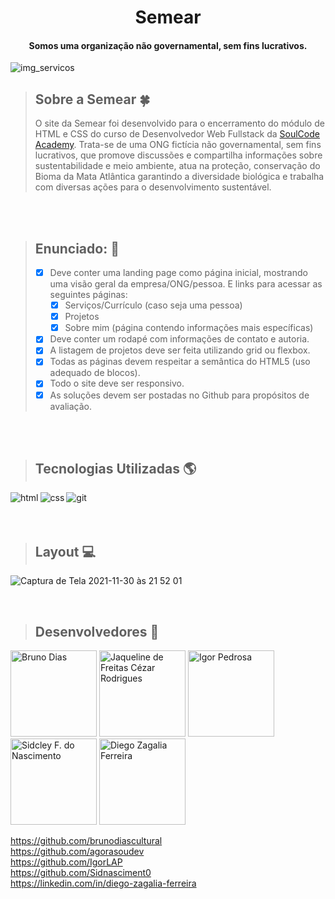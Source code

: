 <h1 align="center">Semear</h1>
<h4 align="center">Somos uma organização não governamental, sem fins lucrativos.</h4>

![img_servicos](https://user-images.githubusercontent.com/83181304/144151206-c87974fd-5973-4b67-9f7a-e5c674a08224.jpg)


> ## Sobre a Semear :four_leaf_clover:
> O site da Semear foi desenvolvido para o encerramento do módulo de HTML e CSS do curso de Desenvolvedor Web Fullstack da [SoulCode Academy](https://soulcodeacademy.org/).
Trata-se de uma ONG fictícia não governamental, sem fins lucrativos, que promove discussões e compartilha informações sobre sustentabilidade e meio ambiente, atua na proteção, conservação do Bioma da Mata Atlântica garantindo a diversidade biológica e trabalha com diversas ações para o desenvolvimento sustentável.
<br>
<br>

> ## Enunciado: :deciduous_tree:
> - [x] Deve conter uma landing page como página inicial, mostrando uma visão geral da empresa/ONG/pessoa. E links para acessar as seguintes páginas:
>    - [x] Serviços/Currículo (caso seja uma pessoa)
>    - [x] Projetos
>    - [x] Sobre mim (página contendo informações mais específicas)
> - [x] Deve conter um rodapé com informações de contato e autoria.
> - [x] A listagem de projetos deve ser feita utilizando grid ou flexbox.
> - [x] Todas as páginas devem respeitar a semântica do HTML5 (uso adequado de blocos).
> - [x] Todo o site deve ser responsivo.
> - [x] As soluções devem ser postadas no Github para propósitos de avaliação.
<br>
<br>

> ## Tecnologias Utilizadas :earth_americas:
<p>
<img align="left" alt="html" src="https://img.shields.io/badge/HTML5-E34F26?style=for-the-badge&logo=html5&logoColor=white" />
<img align="left" align="left" alt="css" src="https://img.shields.io/badge/CSS3-1572B6?style=for-the-badge&logo=css3&logoColor=white" />
<img align="left" align="left" alt="git" src="https://img.shields.io/badge/Git-F05032?style=for-the-badge&logo=git&logoColor=white" />
</p>  

<br> 
<br>
<br>

> ## Layout 💻

![Captura de Tela 2021-11-30 às 21 52 01](https://user-images.githubusercontent.com/83181304/144152080-a4dac38e-1b45-4bae-b39e-064c29a3c770.png)

<br>

> ## Desenvolvedores 🚀 
<p align="left">
<img src="https://media-exp1.licdn.com/dms/image/C4E03AQFiqtzj4tiurA/profile-displayphoto-shrink_200_200/0/1623528312136?e=1643846400&v=beta&t=YEk4Wo8evJDzdfjKWPiTRbsyzAF1mMsqt-jRfRetIZ4" width="138" title="Bruno Dias"/>
<img src="https://media-exp1.licdn.com/dms/image/C4D03AQHLQ9651gZWXw/profile-displayphoto-shrink_200_200/0/1638148755963?e=1643846400&v=beta&t=1w_RQGS4KDFMBNbDPSQDleFbb9RY3hxBpQGwTQdbJmc" width="138" title="Jaqueline de Freitas Cézar Rodrigues"/>
<img src="https://media-exp1.licdn.com/dms/image/C4D03AQEQllzyf_4E6A/profile-displayphoto-shrink_200_200/0/1574777329411?e=1643846400&v=beta&t=TpbAk6nDqVZH1mWRUzSEOJkokcyl8StMa5Au73oQtDs" width="138" title="Igor Pedrosa"/>
<img src="https://media-exp1.licdn.com/dms/image/C4D03AQFUPkQTriX8kA/profile-displayphoto-shrink_200_200/0/1637006488235?e=1643846400&v=beta&t=Bah7xJwACheczCcWc6Eevr5NdO-qmVrBaZHCD9KbT04" width="138" title="Sidcley F. do Nascimento"/>
<img src="https://media-exp1.licdn.com/dms/image/C4E03AQE-jQwDqY5yQA/profile-displayphoto-shrink_200_200/0/1610217565646?e=1643846400&v=beta&t=huK0xfWbV4ECncKJZLb_tt8PWsFWnXYqNe0m3gpyU6c" width="138" title="Diego Zagalia Ferreira"/>
</p>  


https://github.com/brunodiascultural <br>
https://github.com/agorasoudev <br>
https://github.com/IgorLAP <br>
https://github.com/Sidnasciment0 <br>
https://linkedin.com/in/diego-zagalia-ferreira



 

<br>
<br>
